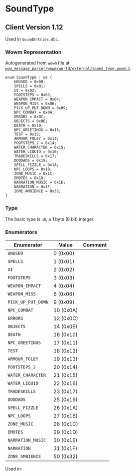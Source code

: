 # SoundType

## Client Version 1.12

Used in `SoundEntries.dbc`.

### Wowm Representation

Autogenerated from `wowm` file at [`wow_message_parser/wowm/world/external/sound_type.wowm:1`](https://github.com/gtker/wow_messages/tree/main/wow_message_parser/wowm/world/external/sound_type.wowm#L1).

```rust,ignore
enum SoundType : u8 {
    UNUSED = 0x00;
    SPELLS = 0x01;
    UI = 0x02;
    FOOTSTEPS = 0x03;
    WEAPON_IMPACT = 0x04;
    WEAPON_MISS = 0x06;
    PICK_UP_PUT_DOWN = 0x09;
    NPC_COMBAT = 0x0A;
    ERRORS = 0x0C;
    OBJECTS = 0x0E;
    DEATH = 0x10;
    NPC_GREETINGS = 0x11;
    TEST = 0x12;
    ARMOUR_FOLEY = 0x13;
    FOOTSTEPS_2 = 0x14;
    WATER_CHARACTER = 0x15;
    WATER_LIQUID = 0x16;
    TRADESKILLS = 0x17;
    DOODADS = 0x19;
    SPELL_FIZZLE = 0x1A;
    NPC_LOOPS = 0x1B;
    ZONE_MUSIC = 0x1C;
    EMOTES = 0x1D;
    NARRATION_MUSIC = 0x1E;
    NARRATION = 0x1F;
    ZONE_AMBIENCE = 0x32;
}
```
### Type
The basic type is `u8`, a 1 byte (8 bit) integer.
### Enumerators
| Enumerator | Value  | Comment |
| --------- | -------- | ------- |
| `UNUSED` | 0 (0x00) |  |
| `SPELLS` | 1 (0x01) |  |
| `UI` | 2 (0x02) |  |
| `FOOTSTEPS` | 3 (0x03) |  |
| `WEAPON_IMPACT` | 4 (0x04) |  |
| `WEAPON_MISS` | 6 (0x06) |  |
| `PICK_UP_PUT_DOWN` | 9 (0x09) |  |
| `NPC_COMBAT` | 10 (0x0A) |  |
| `ERRORS` | 12 (0x0C) |  |
| `OBJECTS` | 14 (0x0E) |  |
| `DEATH` | 16 (0x10) |  |
| `NPC_GREETINGS` | 17 (0x11) |  |
| `TEST` | 18 (0x12) |  |
| `ARMOUR_FOLEY` | 19 (0x13) |  |
| `FOOTSTEPS_2` | 20 (0x14) |  |
| `WATER_CHARACTER` | 21 (0x15) |  |
| `WATER_LIQUID` | 22 (0x16) |  |
| `TRADESKILLS` | 23 (0x17) |  |
| `DOODADS` | 25 (0x19) |  |
| `SPELL_FIZZLE` | 26 (0x1A) |  |
| `NPC_LOOPS` | 27 (0x1B) |  |
| `ZONE_MUSIC` | 28 (0x1C) |  |
| `EMOTES` | 29 (0x1D) |  |
| `NARRATION_MUSIC` | 30 (0x1E) |  |
| `NARRATION` | 31 (0x1F) |  |
| `ZONE_AMBIENCE` | 50 (0x32) |  |

Used in:

